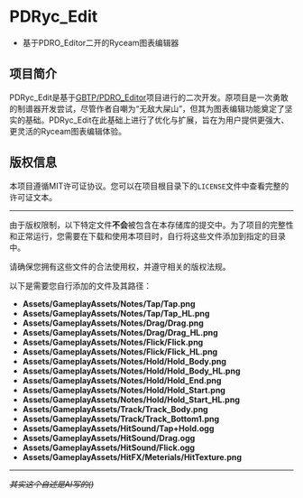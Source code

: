 # PDRyc_Edit
- 基于PDRO_Editor二开的Ryceam图表编辑器

## 项目简介
PDRyc_Edit是基于[GBTP/PDRO_Editor](https://github.com/GBTP/PDRO_Editor)项目进行的二次开发。原项目是一次勇敢的制谱器开发尝试，尽管作者自嘲为“无敌大屎山”，但其为图表编辑功能奠定了坚实的基础。PDRyc_Edit在此基础上进行了优化与扩展，旨在为用户提供更强大、更灵活的Ryceam图表编辑体验。

## 版权信息
本项目遵循MIT许可证协议。您可以在项目根目录下的`LICENSE`文件中查看完整的许可证文本。

---
由于版权限制，以下特定文件**不会**被包含在本存储库的提交中。为了项目的完整性和正常运行，您需要在下载和使用本项目时，自行将这些文件添加到指定的目录中。
 
请确保您拥有这些文件的合法使用权，并遵守相关的版权法规。
 
以下是需要您自行添加的文件及其路径：

- **Assets/GameplayAssets/Notes/Tap/Tap.png**
- **Assets/GameplayAssets/Notes/Tap/Tap_HL.png**
- **Assets/GameplayAssets/Notes/Drag/Drag.png**
- **Assets/GameplayAssets/Notes/Drag/Drag_HL.png**
- **Assets/GameplayAssets/Notes/Flick/Flick.png**
- **Assets/GameplayAssets/Notes/Flick/Flick_HL.png**
- **Assets/GameplayAssets/Notes/Hold/Hold_Body.png**
- **Assets/GameplayAssets/Notes/Hold/Hold_Body_HL.png**
- **Assets/GameplayAssets/Notes/Hold/Hold_End.png**
- **Assets/GameplayAssets/Notes/Hold/Hold_Start.png**
- **Assets/GameplayAssets/Notes/Hold/Hold_Start_HL.png**
- **Assets/GameplayAssets/Track/Track_Body.png**
- **Assets/GameplayAssets/Track/Track_Bottom1.png**
- **Assets/GameplayAssets/HitSound/Tap+Hold.ogg**
- **Assets/GameplayAssets/HitSound/Drag.ogg**
- **Assets/GameplayAssets/HitSound/Flick.ogg**
- **Assets/GameplayAssets/HitFX/Meterials/HitTexture.png**
  
---
*~~其实这个自述是AI写的()~~*
